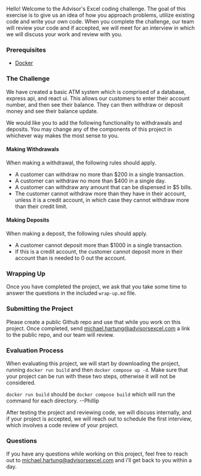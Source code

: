 Hello! Welcome to the Advisor's Excel coding challenge. The goal of this exercise is to give us an idea of how you approach problems, utilize existing code and write your own code. When you complete the challenge, our team will review your code and if accepted, we will meet for an interview in which we will discuss your work and review with you.

### Prerequisites
- [Docker](https://www.docker.com/products/docker-desktop/)

### The Challenge

We have created a basic ATM system which is comprised of a database, express api, and react ui. This allows our customers to enter their account number, and then see their balance. They can then withdraw or deposit money and see their balance update.

We would like you to add the following functionality to withdrawals and deposits. You may change any of the components of this project in whichever way makes the most sense to you.

#### Making Withdrawals
When making a withdrawal, the following rules should apply.
- A customer can withdraw no more than $200 in a single transaction.
- A customer can withdraw no more than $400 in a single day.
- A customer can withdraw any amount that can be dispensed in $5 bills.
- The customer cannot withdraw more than they have in their account, unless it is a credit account, in which case they cannot withdraw more than their credit limit.

#### Making Deposits
When making a deposit, the following rules should apply.
- A customer cannot deposit more than $1000 in a single transaction.
- If this is a credit account, the customer cannot deposit more in their account than is needed to 0 out the account.

### Wrapping Up
Once you have completed the project, we ask that you take some time to answer the questions in the included `wrap-up.md` file.

### Submitting the Project
Please create a public Github repo and use that while you work on this project. Once completed, send michael.hartung@advisorsexcel.com a link to the public repo, and our team will review.

### Evaluation Process
When evaluating this project, we will start by downloading the project, running `docker run build` and then `docker compose up -d`. Make sure that your project can be run with these two steps, otherwise it will not be considered.

`docker run build` should be `docker compose build` which will run the command for each directory. --Phillip

After testing the project and reviewing code, we will discuss internally, and if your project is accepted, we will reach out to schedule the first interview, which involves a code review of your project.

### Questions
If you have any questions while working on this project, feel free to reach out to michael.hartung@advisorsexcel.com and i'll get back to you within a day.
